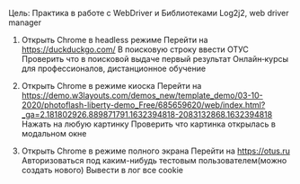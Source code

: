 Цель: Практика в работе с WebDriver и Библиотеками Log2j2, web driver manager

1) Открыть Chrome в headless режиме Перейти на https://duckduckgo.com/ В поисковую строку ввести ОТУС Проверить что в поисковой выдаче первый результат Онлайн‑курсы для профессионалов, дистанционное обучение

2) Открыть Chrome в режиме киоска Перейти на https://demo.w3layouts.com/demos_new/template_demo/03-10-2020/photoflash-liberty-demo_Free/685659620/web/index.html?_ga=2.181802926.889871791.1632394818-2083132868.1632394818 Нажать на любую картинку Проверить что картинка открылась в модальном окне

3) Открыть Chrome в режиме полного экрана Перейти на https://otus.ru Авторизоваться под каким-нибудь тестовым пользователем(можно создать нового) Вывести в лог все cookie
